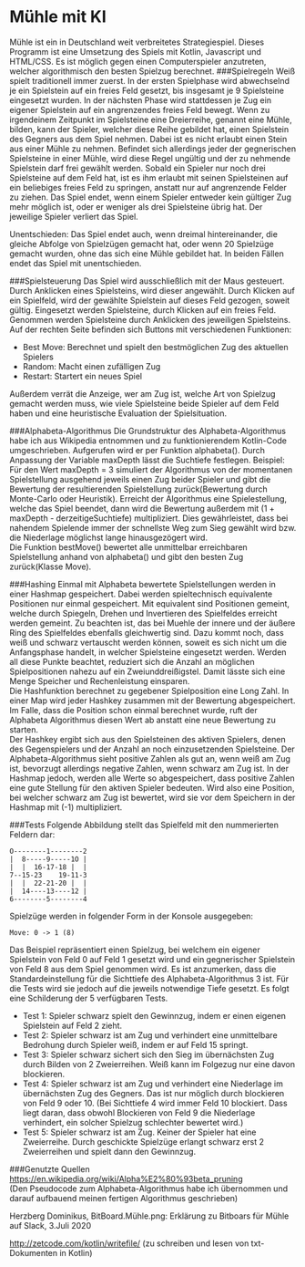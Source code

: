 # Mühle mit KI
Mühle ist ein in Deutschland weit verbreitetes Strategiespiel. Dieses Programm ist eine Umsetzung des Spiels mit Kotlin,
Javascript und HTML/CSS. Es ist möglich gegen einen Computerspieler anzutreten, welcher algorithmisch den besten Spielzug
berechnet.
###Spielregeln
Weiß spielt traditionell immer zuerst. In der ersten Spielphase wird abwechselnd je ein Spielstein auf ein freies Feld 
gesetzt, bis insgesamt je 9 Spielsteine eingesetzt wurden. In der nächsten Phase wird stattdessen je Zug ein eigener Spielstein auf
ein angrenzendes freies Feld bewegt. Wenn zu irgendeinem Zeitpunkt im Spielsteine eine Dreierreihe, genannt eine Mühle, 
bilden, kann der Spieler, welcher diese Reihe gebildet hat, einen Spielstein des Gegners aus dem Spiel nehmen. Dabei ist 
es nicht erlaubt einen Stein aus einer Mühle zu nehmen. Befindet sich allerdings jeder der gegnerischen Spielsteine in
einer Mühle, wird diese Regel ungültig und der zu nehmende Spielstein darf frei gewählt werden.
Sobald ein Spieler nur noch drei Spielsteine auf dem Feld hat, ist es ihm erlaubt mit seinen Spielsteinen auf ein 
beliebiges freies Feld zu springen, anstatt nur auf angrenzende Felder zu ziehen. Das Spiel endet, wenn einem Spieler 
entweder kein gültiger Zug mehr möglich ist, oder er weniger als drei Spielsteine übrig hat. 
Der jeweilige Spieler verliert das Spiel.

Unentschieden: Das Spiel endet auch, wenn dreimal hintereinander, die gleiche Abfolge von Spielzügen gemacht hat, oder
wenn 20 Spielzüge gemacht wurden, ohne das sich eine Mühle gebildet hat. In beiden Fällen endet das Spiel mit 
unentschieden.

###Spielsteuerung
Das Spiel wird ausschließlich mit der Maus gesteuert. Durch Anklicken eines Spielsteins, wird dieser angewählt. Durch
Klicken auf ein Spielfeld, wird der gewählte Spielstein auf dieses Feld gezogen, soweit gültig. Eingesetzt werden 
Spielsteine, durch Klicken auf ein freies Feld. Genommen werden Spielsteine durch Anklicken des jeweiligen Spielsteins.
Auf der rechten Seite befinden sich Buttons mit verschiedenen Funktionen:

- Best Move: Berechnet und spielt den bestmöglichen Zug des aktuellen Spielers
- Random: Macht einen zufälligen Zug
- Restart: Startert ein neues Spiel

Außerdem verrät die Anzeige, wer am Zug ist, welche Art von Spielzug gemacht werden muss, wie viele Spielsteine beide
Spieler auf dem Feld haben und eine heuristische Evaluation der Spielsituation.

###Alphabeta-Algorithmus
Die Grundstruktur des Alphabeta-Algorithmus habe ich aus Wikipedia entnommen und zu funktionierendem Kotlin-Code
umgeschrieben. Aufgerufen wird er per Funktion alphabeta(). Durch Anpassung der Variable maxDepth lässt die Suchtiefe 
festlegen. Beispiel: Für den Wert maxDepth = 3 simuliert der Algorithmus von der momentanen Spielstellung ausgehend 
jeweils einen Zug beider Spieler und gibt die Bewertung der resultierenden Spielstellung zurück(Bewertung durch 
Monte-Carlo oder Heuristik). Erreicht der Algorithmus eine Spielestellung, welche das Spiel beendet, dann wird die 
Bewertung außerdem mit (1 + maxDepth - derzeitigeSuchtiefe) multipliziert. Dies gewährleistet, dass bei nahendem 
Spielende immer der schnellste Weg zum Sieg gewählt wird bzw. die Niederlage möglichst lange hinausgezögert wird.<br>
Die Funktion bestMove() bewertet alle unmittelbar erreichbaren Spielstellung anhand von alphabeta() und gibt den
besten Zug zurück(Klasse Move).

###Hashing
Einmal mit Alphabeta bewertete Spielstellungen werden in einer Hashmap gespeichert. Dabei werden spieltechnisch
equivalente Positionen nur einmal gespeichert. Mit equivalent sind Positionen gemeint, welche durch Spiegeln, Drehen und
Invertieren des Spielfeldes erreicht werden gemeint. Zu beachten ist, das bei Muehle der innere und der äußere Ring des
Spielfeldes ebenfalls gleichwertig sind. Dazu kommt noch, dass weiß und schwarz vertauscht werden können, soweit es sich
nicht um die Anfangsphase handelt, in welcher Spielsteine eingesetzt werden. Werden all diese Punkte beachtet, reduziert
sich die Anzahl an möglichen Spielpositionen nahezu auf ein Zweiunddreißigstel. Damit lässte sich eine Menge Speicher
und Rechenleistung einsparen.<br>
Die Hashfunktion berechnet zu gegebener Spielposition eine Long Zahl. In einer Map wird jeder Hashkey zusammen mit der
Bewertung abgespeichert. Im Falle, dass die Position schon einmal berechnet wurde, ruft der Alphabeta Algorithmus diesen 
Wert ab anstatt eine neue Bewertung zu starten.<br>
Der Hashkey ergibt sich aus den Spielsteinen des aktiven Spielers, denen des Gegenspielers und der Anzahl an noch
einzusetzenden Spielsteine. Der Alphabeta-Algorithmus sieht positive Zahlen als gut an, wenn weiß am Zug ist, bevorzugt
allerdings negative Zahlen, wenn schwarz am Zug ist. In der Hashmap jedoch, werden alle Werte so abgespeichert, dass
positive Zahlen eine gute Stellung für den aktiven Spieler bedeuten. Wird also eine Position, bei welcher schwarz am Zug
ist bewertet, wird sie vor dem Speichern in der Hashmap mit (-1) multipliziert.

###Tests
Folgende Abbildung stellt das Spielfeld mit den nummerierten Feldern dar:

    O--------1--------2
    |  8-----9-----1O |
    |  |  16-17-18 |  |
    7--15-23    19-11-3
    |  |  22-21-20 |  |
    |  14----13----12 |
    6--------5--------4

Spielzüge werden in folgender Form in der Konsole ausgegeben: 
    
    Move: 0 -> 1 (8)
    
Das Beispiel repräsentiert einen Spielzug, bei welchem ein eigener Spielstein von Feld 0 auf Feld 1 gesetzt wird und
ein gegnerischer Spielstein von Feld 8 aus dem Spiel genommen wird. Es ist anzumerken, dass die Standardeinstellung für
die Sichttiefe des Alphabeta-Algorithmus 3 ist. Für die Tests wird sie jedoch auf die jeweils notwendige Tiefe gesetzt.
Es folgt eine Schilderung der 5 verfügbaren Tests.

- Test 1: Spieler schwarz spielt den Gewinnzug, indem er einen eigenen Spielstein auf Feld 2 zieht.
- Test 2: Spieler schwarz ist am Zug und verhindert eine unmittelbare Bedrohung durch Spieler weiß, indem er auf Feld
          15 springt.
- Test 3: Spieler schwarz sichert sich den Sieg im übernächsten Zug durch Bilden von 2 Zweierreihen. Weiß kann im
Folgezug nur eine davon blockieren.
- Test 4: Spieler schwarz ist am Zug und verhindert eine Niederlage im übernächsten Zug des Gegners. Das ist nur möglich
durch blockieren von Feld 9 oder 10. (Bei Sichttiefe 4 wird immer Feld 10 blockiert. Dass liegt daran, dass obwohl 
Blockieren von Feld 9 die Niederlage verhindert, ein solcher Spielzug schlechter bewertet wird.)
- Test 5: Spieler schwarz ist am Zug. Keiner der Spieler hat eine Zweierreihe. Durch geschickte Spielzüge erlangt
schwarz erst 2 Zweierreihen und spielt dann den Gewinnzug.

###Genutzte Quellen
https://en.wikipedia.org/wiki/Alpha%E2%80%93beta_pruning <br>
(Den Pseudocode zum Alphabeta-Algorithmus habe ich übernommen
und darauf aufbauend meinen fertigen Algorithmus geschrieben)

Herzberg Dominikus, BitBoard.Mühle.png: Erklärung zu Bitboars für Mühle auf Slack, 3.Juli 2020

http://zetcode.com/kotlin/writefile/ (zu schreiben und lesen von txt-Dokumenten in Kotlin)

